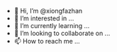 - 👋 Hi, I’m @xiongfazhan
- 👀 I’m interested in ...
- 🌱 I’m currently learning ...
- 💞️ I’m looking to collaborate on ...
- 📫 How to reach me ...

<!---
xiongfazhan/xiongfazhan is a ✨ special ✨ repository because its `README.md` (this file) appears on your GitHub profile.
You can click the Preview link to take a look at your changes.
--->
